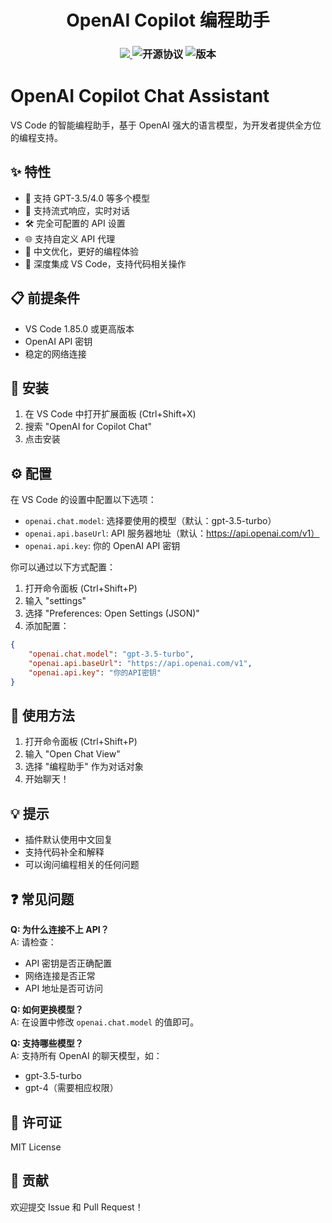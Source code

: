 <h1 align="center">OpenAI Copilot 编程助手</h1>

<h3 align="center">
    <a href="https://marketplace.visualstudio.com/items?itemName=yanlongqi.vscode-openai-copilot" alt="商店版本">
        <img src="https://img.shields.io/visual-studio-marketplace/v/yanlongqi.vscode-openai-copilot?label=VS%20Code%20商店&style=flat-square" />
    </a>
    <img alt="开源协议" src="https://img.shields.io/github/license/yanlongqi/vscode-openai-chat?style=flat-square"/>
    <img alt="版本" src="https://img.shields.io/badge/版本-预览版-pink?style=flat-square"/>
</h3>

# OpenAI Copilot Chat Assistant

VS Code 的智能编程助手，基于 OpenAI 强大的语言模型，为开发者提供全方位的编程支持。

## ✨ 特性

- 🤖 支持 GPT-3.5/4.0 等多个模型
- 💬 支持流式响应，实时对话
- 🛠️ 完全可配置的 API 设置
- 🌐 支持自定义 API 代理
- 📝 中文优化，更好的编程体验
- 🔧 深度集成 VS Code，支持代码相关操作

## 📋 前提条件

- VS Code 1.85.0 或更高版本
- OpenAI API 密钥
- 稳定的网络连接

## 🚀 安装

1. 在 VS Code 中打开扩展面板 (Ctrl+Shift+X)
2. 搜索 "OpenAI for Copilot Chat"
3. 点击安装

## ⚙️ 配置

在 VS Code 的设置中配置以下选项：

- `openai.chat.model`: 选择要使用的模型（默认：gpt-3.5-turbo）
- `openai.api.baseUrl`: API 服务器地址（默认：https://api.openai.com/v1）
- `openai.api.key`: 你的 OpenAI API 密钥

你可以通过以下方式配置：

1. 打开命令面板 (Ctrl+Shift+P)
2. 输入 "settings"
3. 选择 "Preferences: Open Settings (JSON)"
4. 添加配置：

```json
{
    "openai.chat.model": "gpt-3.5-turbo",
    "openai.api.baseUrl": "https://api.openai.com/v1",
    "openai.api.key": "你的API密钥"
}
```

## 🎯 使用方法

1. 打开命令面板 (Ctrl+Shift+P)
2. 输入 "Open Chat View"
3. 选择 "编程助手" 作为对话对象
4. 开始聊天！

## 💡 提示

- 插件默认使用中文回复
- 支持代码补全和解释
- 可以询问编程相关的任何问题

## ❓ 常见问题

**Q: 为什么连接不上 API？**  
A: 请检查：
- API 密钥是否正确配置
- 网络连接是否正常
- API 地址是否可访问

**Q: 如何更换模型？**  
A: 在设置中修改 `openai.chat.model` 的值即可。

**Q: 支持哪些模型？**  
A: 支持所有 OpenAI 的聊天模型，如：
- gpt-3.5-turbo
- gpt-4（需要相应权限）

## 📜 许可证

MIT License

## 🤝 贡献

欢迎提交 Issue 和 Pull Request！

